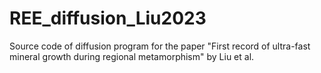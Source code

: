 # REE_diffusion_Liu2023
Source code of diffusion program for the paper "First record of ultra-fast mineral growth during regional metamorphism" by Liu et al.
